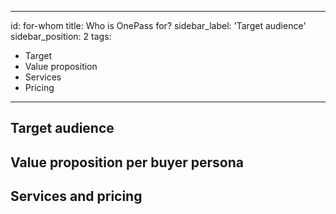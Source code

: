 ---
id: for-whom
title: Who is OnePass for?
sidebar_label: 'Target audience'
sidebar_position: 2
tags:
  - Target 
  - Value proposition
  - Services
  - Pricing 
 ---

## Target audience

## Value proposition per buyer persona

## Services and pricing